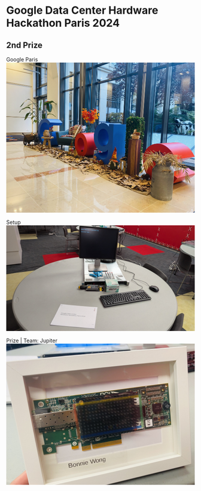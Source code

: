 # Google Data Center Hardware Hackathon Paris 2024
## 2nd Prize

Google Paris
![alt text](img/googleParis.jpg)

Setup
![alt text](img/PXL_20241003_102243497.jpg)

Prize | Team: Jupiter
![alt text](img/prize.jpg)